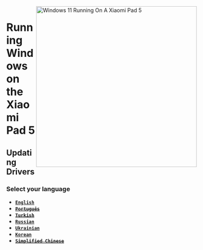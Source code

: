 ﻿<img align="right" src="https://raw.githubusercontent.com/erdilS/Port-Windows-11-Xiaomi-Pad-5/main/nabu.png" width="425" alt="Windows 11 Running On A Xiaomi Pad 5">

# Running Windows on the Xiaomi Pad 5

## Updating Drivers

### Select your language

- [**`English`**](English/update-en.md)
- ~~[**`Português`**](Portuguese/update-pt.md)~~
- ~~[**`Turkish`**](Turkish/update-tr.md)~~
- [**`Russian`**](Russian/update-ru.md)
- [**`Ukrainian`**](Ukrainian/update-uk.md)
- [**`Korean`**](Korean/update-ko.md)
- ~~[**`Simplified Chinese`**](Simplified%20Chinese/update-cn.md)~~
















